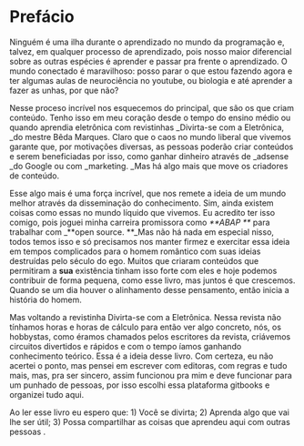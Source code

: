 # Prefácio

Ninguém é uma ilha durante o aprendizado no mundo da programação e, talvez, em qualquer processo de aprendizado, pois nosso maior diferencial sobre as outras espécies é aprender e passar pra frente o aprendizado. O mundo conectado é maravilhoso: posso parar o que estou fazendo agora e ter algumas aulas de neurociência no youtube, ou biologia e até aprender a fazer as unhas, por que não?

Nesse proceso incrível nos esquecemos do principal, que são os que criam conteúdo. Tenho isso em meu coração desde o tempo do ensino médio ou quando aprendia eletrônica com revistinhas \_Divirta-se com a Eletrônica, \_do mestre Bêda Marques. Claro que o caos no mundo liberal que vivemos garante que, por motivações diversas, as pessoas poderão criar conteúdos e serem beneficiadas por isso, como ganhar dinheiro através de \_adsense \_do Google ou com \_marketing. \_Mas há algo mais que move os criadores de conteúdo.

Esse algo mais é uma força incrível, que nos remete a ideia de um mundo melhor através da disseminação do conhecimento. Sim, ainda existem coisas como essas no mundo líquido que vivemos. Eu acredito ter isso comigo, pois joguei minha carreira promissora como _**ABAP **_ para trabalhar com _**open source. **_Mas não há nada em especial nisso, todos temos isso e só precisamos nos manter firmez e exercitar essa ideia em tempos complicados para o homem romântico com suas ideias destruídas pelo século do ego. Muitos que criaram conteúdos que permitiram a **sua** existência tinham isso forte com eles e hoje podemos contribuir de forma pequena, como esse livro, mas juntos é que crescemos. Quando se um dia houver o alinhamento desse pensamento, então inicia a história do homem.

Mas voltando a revistinha Divirta-se com a Eletrônica. Nessa revista não tínhamos horas e horas de cálculo para então ver algo concreto, nós, os hobbystas, como éramos chamados pelos escritores da revista, criávemos circuitos divertidos e rápidos e com o tempo íamos ganhando conhecimento teórico. Essa é a ideia desse livro. Com certeza, eu não acertei o ponto, mas pensei em escrever com editoras, com regras e tudo mais, mas, pra ser sincero, assim funcionou pra mim e deve funcionar para um punhado de pessoas, por isso escolhi essa plataforma gitbooks e organizei tudo aqui. 

Ao ler esse livro eu espero que: 1\) Você se divirta; 2\) Aprenda algo que vai lhe ser útil; 3\) Possa compartilhar as coisas que aprendeu aqui com outras pessoas .





